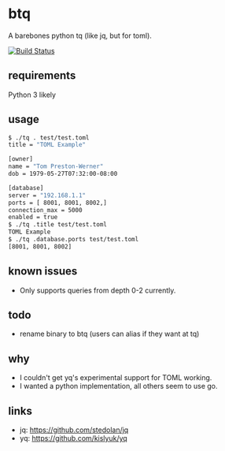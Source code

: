 # btq

A barebones python tq (like jq, but for toml).

[![Build Status](https://travis-ci.com/aerickson/tq.svg?branch=master)](https://travis-ci.com/aerickson/tq)

## requirements

Python 3 likely

## usage

```bash
$ ./tq . test/test.toml
title = "TOML Example"

[owner]
name = "Tom Preston-Werner"
dob = 1979-05-27T07:32:00-08:00

[database]
server = "192.168.1.1"
ports = [ 8001, 8001, 8002,]
connection_max = 5000
enabled = true
$ ./tq .title test/test.toml
TOML Example
$ ./tq .database.ports test/test.toml
[8001, 8001, 8002]
```

## known issues

- Only supports queries from depth 0-2 currently.

## todo

- rename binary to btq (users can alias if they want at tq)

## why

- I couldn't get yq's experimental support for TOML working.
- I wanted a python implementation, all others seem to use go.

## links

- jq: https://github.com/stedolan/jq
- yq: https://github.com/kislyuk/yq
